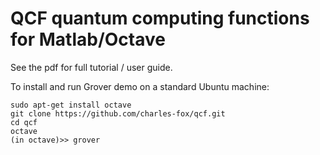 # QCF quantum computing functions for Matlab/Octave

See the pdf for full tutorial / user guide.

To install and run Grover demo on a standard Ubuntu machine:

```
sudo apt-get install octave
git clone https://github.com/charles-fox/qcf.git
cd qcf
octave
(in octave)>> grover
```
